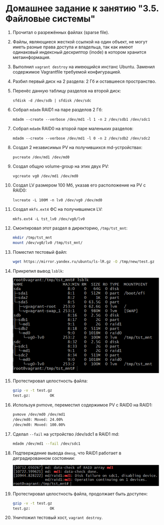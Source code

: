 # Домашнее задание к занятию "3.5. Файловые системы"

1. Прочитал о разрежённых файлах (sparse file).

1. Файлы, являющиеся жесткой ссылкой на один объект, не могут иметь разные права доступа и владельца, так как имеют одинаковый индексный дескриптор (inode) в котором хранится метаинформация.

1. Выполнил `vagrant destroy` на имеющийся инстанс Ubuntu. Заменил содержимое Vagrantfile требуемой конфигурацией.

1. Разбил первый диск на 2 раздела: 2 Гб и оставшееся пространство.

1. Перенёс данную таблицу разделов на второй диск:
   
   `sfdisk -d /dev/sdb | sfdisk /dev/sdc`

1. Собрал `mdadm` RAID1 на паре разделов 2 Гб:
   
   `mdadm --create --verbose /dev/md1 -l 1 -n 2 /dev/sdb1 /dev/sdc1`

1. Собрал `mdadm` RAID0 на второй паре маленьких разделов:

   `mdadm --create --verbose /dev/md1 -l 0 -n 2 /dev/sdb2 /dev/sdc2`

1. Создал 2 независимых PV на получившихся md-устройствах:

   `pvcreate /dev/md1 /dev/md0`

1. Создал общую volume-group на этих двух PV:

   `vgcreate vg0 /dev/md1 /dev/md0`

1. Создал LV размером 100 Мб, указав его расположение на PV с RAID0:

   `lvcreate -L 100M -n lv0 /dev/vg0 /dev/md0`

1. Создал `mkfs.ext4` ФС на получившемся LV:

   `mkfs.ext4 -L tst_lv0 /dev/vg0/lv0`

1. Смонтировал этот раздел в директорию, `/tmp/tst_mnt`:

   ```bash
   mkdir /tmp/tst_mnt
   mount /dev/vg0/lv0 /tmp/tst_mnt/
   ```

1. Поместил тестовый файл:
   
   ```bash
   wget https://mirror.yandex.ru/ubuntu/ls-lR.gz -O /tmp/new/test.gz
   ```
   
1. Прикрепил вывод `lsblk`:

   ![Proof](https://github.com/crursus/devops-netology/blob/main/images/proof-03-sa-05-fs-01.png) 

1. Протестировал целостность файла:

   ```bash
   gzip -v -t test.gz
   test.gz:         OK
    ```

1. Используя pvmove, переместил содержимое PV с RAID0 на RAID1:

   ```bash
   pvmove /dev/md0 /dev/md1
   /dev/md0: Moved: 24.00%
   /dev/md0: Moved: 100.00%
   ```

1. Сделал `--fail` на устройство /dev/sdc1 в RAID1 md:

   ```bash
   mdadm /dev/md1 --fail /dev/sdc1
   ```

1. Подтверждение вывода `dmesg`, что RAID1 работает в деградированном состоянии:

   ![Proof](https://github.com/crursus/devops-netology/blob/main/images/proof-03-sa-05-fs-02.png)

1. Протестировал целостность файла, продолжает быть доступен:

   ```bash
   gzip -v -t test.gz
   test.gz:         OK
   ```

1. Уничтожил тестовый хост, `vagrant destroy`.
 